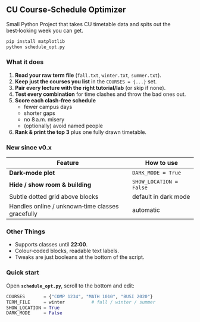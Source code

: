 ## CU Course‑Schedule Optimizer

Small Python Project that takes CU timetable data and spits out the best‑looking week you can get.

~~~bash
pip install matplotlib
python schedule_opt.py
~~~

### What it does

1. **Read your raw term file** (`fall.txt`, `winter.txt`, `summer.txt`).  
2. **Keep just the courses you list** in the `COURSES = {...}` set.  
3. **Pair every lecture with the right tutorial/lab** (or skip if none).  
4. **Test every combination** for time clashes and throw the bad ones out.  
5. **Score each clash‑free schedule**  
   * fewer campus days  
   * shorter gaps  
   * no 8 a.m. misery  
   * (optionally) avoid named people  
6. **Rank & print the top 3** plus one fully drawn timetable.

### New since v0.x

| Feature | How to use |
|---------|------------|
| **Dark‑mode plot** | `DARK_MODE = True` |
| **Hide / show room & building** | `SHOW_LOCATION = False` |
| Subtle dotted grid above blocks | default in dark mode |
| Handles online / unknown‑time classes gracefully | automatic |

### Other Things
* Supports classes until **22:00**.    
* Colour‑coded blocks, readable text labels.  
* Tweaks are just booleans at the bottom of the script.  

### Quick start

Open **`schedule_opt.py`**, scroll to the bottom and edit:

~~~python
COURSES       = {"COMP 1234", "MATH 1010", "BUSI 2020"}
TERM_FILE     = winter          # fall / winter / summer
SHOW_LOCATION = True
DARK_MODE     = False
~~~

